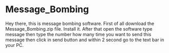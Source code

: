 # Message_Bombing
Hey there, this is message bombing software.
First of all download the Message_Bombing.zip file. Install it.
After that open the software type message then type the number how many time you want to send
this message then click in send button and within 2 second go to the text bar in your PC.
